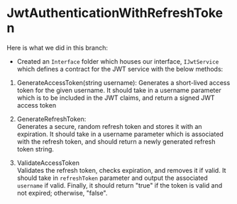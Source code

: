 ﻿# JwtAuthenticationWithRefreshToken

Here is what we did in this branch:

- Created an `Interface` folder which houses our interface, `IJwtService` which defines a contract for the JWT service with the below methods:  
1. GenerateAccessToken(string username):
Generates a short-lived access token for the given username. It should take in a username parameter which is to be included in the JWT claims, and return a signed JWT access token

1. GenerateRefreshToken:  
Generates a secure, random refresh token and stores it with an expiration. It should take in a username parameter which is associated with the refresh token, and should return a newly generated refresh token string.

1. ValidateAccessToken  
Validates the refresh token, checks expiration, and removes it if valid. It should take in `refreshToken` parameter and output the associated `username` if valid. Finally, it should return "true" if the token is valid and not expired; otherwise, "false".